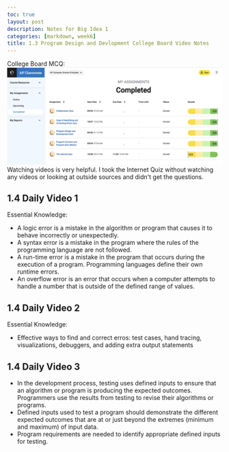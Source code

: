 ```yaml
---
toc: true
layout: post
description: Notes for Big Idea 1
categories: [markdown, week6]
title: 1.3 Program Design and Devlopment College Board Video Notes
---
```

College Board MCQ:
![This is an image](https://github.com/aliyatang/Aliya/blob/master/images/10-10-22-Screenshot1.png?raw=true)
Watching videos is very helpful. I took the Internet Quiz without watching any videos or looking at outside sources and didn't get the questions. 

## 1.4 Daily Video 1
Essential Knowledge:
- A logic error is a mistake in the algorithm or program that causes it to behave incorrectly or unexpectedly.
- A syntax error is a mistake in the program where the rules of the programming language are not followed.
- A run-time error is a mistake in the program that occurs during the execution of a program. Programming languages define their own runtime errors.
- An overflow error is an error that occurs when a computer attempts to handle a number that is outside of the defined range of values.

## 1.4 Daily Video 2
Essential Knowledge:
- Effective ways to find and correct erros: test cases, hand tracing, visualizations, debuggers, and adding extra output statements

## 1.4 Daily Video 3
-  In the development process, testing uses defined inputs to ensure that an algorithm or program is producing the expected outcomes. Programmers use the results from testing to revise their algorithms or programs.
- Defined inputs used to test a program should demonstrate the different expected outcomes that are at or just beyond the extremes (minimum and maximum) of input data.
- Program requirements are needed to identify appropriate defined inputs for testing.